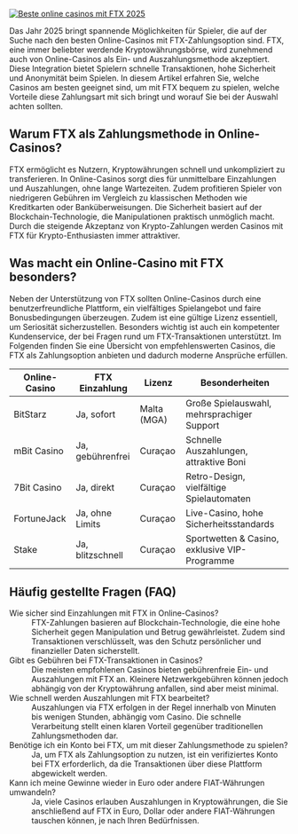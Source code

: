 [![Beste online casinos mit FTX 2025](https://123-caf.pages.dev/gitsignup.png)](https://vrmoo.ru/Bt82HjjY)

<p>Das Jahr 2025 bringt spannende Möglichkeiten für Spieler, die auf der Suche nach den besten Online-Casinos mit FTX-Zahlungsoption sind. FTX, eine immer beliebter werdende Kryptowährungsbörse, wird zunehmend auch von Online-Casinos als Ein- und Auszahlungsmethode akzeptiert. Diese Integration bietet Spielern schnelle Transaktionen, hohe Sicherheit und Anonymität beim Spielen. In diesem Artikel erfahren Sie, welche Casinos am besten geeignet sind, um mit FTX bequem zu spielen, welche Vorteile diese Zahlungsart mit sich bringt und worauf Sie bei der Auswahl achten sollten.</p>  <h2>Warum FTX als Zahlungsmethode in Online-Casinos?</h2> <p>FTX ermöglicht es Nutzern, Kryptowährungen schnell und unkompliziert zu transferieren. In Online-Casinos sorgt dies für unmittelbare Einzahlungen und Auszahlungen, ohne lange Wartezeiten. Zudem profitieren Spieler von niedrigeren Gebühren im Vergleich zu klassischen Methoden wie Kreditkarten oder Banküberweisungen. Die Sicherheit basiert auf der Blockchain-Technologie, die Manipulationen praktisch unmöglich macht. Durch die steigende Akzeptanz von Krypto-Zahlungen werden Casinos mit FTX für Krypto-Enthusiasten immer attraktiver.</p>  <h2>Was macht ein Online-Casino mit FTX besonders?</h2> <p>Neben der Unterstützung von FTX sollten Online-Casinos durch eine benutzerfreundliche Plattform, ein vielfältiges Spielangebot und faire Bonusbedingungen überzeugen. Zudem ist eine gültige Lizenz essentiell, um Seriosität sicherzustellen. Besonders wichtig ist auch ein kompetenter Kundenservice, der bei Fragen rund um FTX-Transaktionen unterstützt. Im Folgenden finden Sie eine Übersicht von empfehlenswerten Casinos, die FTX als Zahlungsoption anbieten und dadurch moderne Ansprüche erfüllen.</p>  <table>   <thead>     <tr>       <th>Online-Casino</th>       <th>FTX Einzahlung</th>       <th>Lizenz</th>       <th>Besonderheiten</th>     </tr>   </thead>   <tbody>     <tr>       <td>BitStarz</td>       <td>Ja, sofort</td>       <td>Malta (MGA)</td>       <td>Große Spielauswahl, mehrsprachiger Support</td>     </tr>     <tr>       <td>mBit Casino</td>       <td>Ja, gebührenfrei</td>       <td>Curaçao</td>       <td>Schnelle Auszahlungen, attraktive Boni</td>     </tr>     <tr>       <td>7Bit Casino</td>       <td>Ja, direkt</td>       <td>Curaçao</td>       <td>Retro-Design, vielfältige Spielautomaten</td>     </tr>     <tr>       <td>FortuneJack</td>       <td>Ja, ohne Limits</td>       <td>Curaçao</td>       <td>Live-Casino, hohe Sicherheitsstandards</td>     </tr>     <tr>       <td>Stake</td>       <td>Ja, blitzschnell</td>       <td>Curaçao</td>       <td>Sportwetten & Casino, exklusive VIP-Programme</td>     </tr>   </tbody> </table>  <h2>Häufig gestellte Fragen (FAQ)</h2> <dl>   <dt>Wie sicher sind Einzahlungen mit FTX in Online-Casinos?</dt>   <dd>FTX-Zahlungen basieren auf Blockchain-Technologie, die eine hohe Sicherheit gegen Manipulation und Betrug gewährleistet. Zudem sind Transaktionen verschlüsselt, was den Schutz persönlicher und finanzieller Daten sicherstellt.</dd>      <dt>Gibt es Gebühren bei FTX-Transaktionen in Casinos?</dt>   <dd>Die meisten empfohlenen Casinos bieten gebührenfreie Ein- und Auszahlungen mit FTX an. Kleinere Netzwerkgebühren können jedoch abhängig von der Kryptowährung anfallen, sind aber meist minimal.</dd>      <dt>Wie schnell werden Auszahlungen mit FTX bearbeitet?</dt>   <dd>Auszahlungen via FTX erfolgen in der Regel innerhalb von Minuten bis wenigen Stunden, abhängig vom Casino. Die schnelle Verarbeitung stellt einen klaren Vorteil gegenüber traditionellen Zahlungsmethoden dar.</dd>      <dt>Benötige ich ein Konto bei FTX, um mit dieser Zahlungsmethode zu spielen?</dt>   <dd>Ja, um FTX als Zahlungsoption zu nutzen, ist ein verifiziertes Konto bei FTX erforderlich, da die Transaktionen über diese Plattform abgewickelt werden.</dd>      <dt>Kann ich meine Gewinne wieder in Euro oder andere FIAT-Währungen umwandeln?</dt>   <dd>Ja, viele Casinos erlauben Auszahlungen in Kryptowährungen, die Sie anschließend auf FTX in Euro, Dollar oder andere FIAT-Währungen tauschen können, je nach Ihren Bedürfnissen.</dd> </dl>